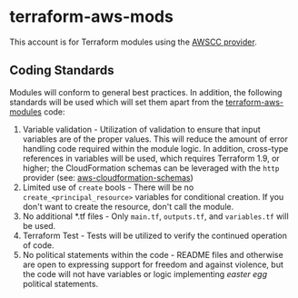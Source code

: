 # terraform-aws-mods

This account is for Terraform modules using the [AWSCC provider](https://registry.terraform.io/providers/hashicorp/awscc/latest).

## Coding Standards

Modules will conform to general best practices.  In addition, the following standards will be used which will set them apart from the [terraform-aws-modules](https://github.com/terraform-aws-modules) code:

1. Variable validation - Utilization of  validation to ensure that input variables are of the proper values.  This will reduce the amount of error handling code required within the module logic.  In addition, cross-type references in variables will be used, which requires Terraform 1.9, or higher; the CloudFormation schemas can be leveraged with the `http` provider (see: [aws-cloudformation-schemas](https://github.com/terraform-awscc-mods/aws-cloudformation-schemas))
2. Limited use of `create` bools - There will be no `create_<principal_resource>` variables for conditional creation.  If you don't want to create the resource, don't call the module.
3. No additional *.tf files - Only `main.tf`, `outputs.tf`, and `variables.tf` will be used.
4. Terraform Test - Tests will be utilized to verify the continued operation of code.
5. No political statements within the code - README files and otherwise are open to expressing support for freedom and against violence, but the code will not have variables or logic implementing *easter egg* political statements.
